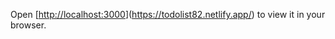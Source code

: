 


Open [[http://localhost:3000](http://localhost:3000)](https://todolist82.netlify.app/) to view it in your browser.
